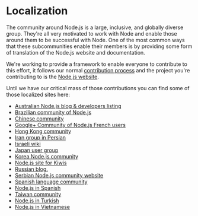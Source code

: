 # Localization

The community around Node.js is a large, inclusive, and globally diverse group.
They're all very motivated to work with Node and enable those around them to be
successful with Node. One of the most common ways that these subcommunities
enable their members is by providing some form of translation of the Node.js
website and documentation.

We're working to provide a framework to enable everyone to contribute to this
effort, it follows our normal [contribution process](/contributing) and the
project you're contributing to is the [Node.js
website](https://github.com/joyent/node-website).

Until we have our critical mass of those contributions you can find some of those
localized sites here:

 * [Australian Node.js blog &amp; developers listing](http://nodejs.org.au/)
 * [Brazilian community of Node.js](http://www.nodebr.com/)
 * [Chinese community](http://cnodejs.org)
 * [Google+ Community of Node.js French users](https://plus.google.com/communities/113346206415381691435)
 * [Hong Kong community](http://nodejs.hk)
 * [Iran group in Persian](http://nodejs.ir)
 * [Israeli wiki](http://nodejs.co.il)
 * [Japan user group](http://nodejs.jp/)
 * [Korea Node.js community](http://nodejskr.org)
 * [Node.js site for Kiwis](http://nodejs.geek.nz/)
 * [Russian blog.](http://nodejs.ru/)
 * [Serbian Node.js community website](http://nodejs.rs/)
 * [Spanish language community](http://nodehispano.com)
 * [Node.js in Spanish](http://www.nodejs.es)
 * [Taiwan community](http://nodejs.tw)
 * [Node.js in Turkish](http://www.nodejstr.com/)
 * [Node.js in Vietnamese](http://nodejs.vn/)